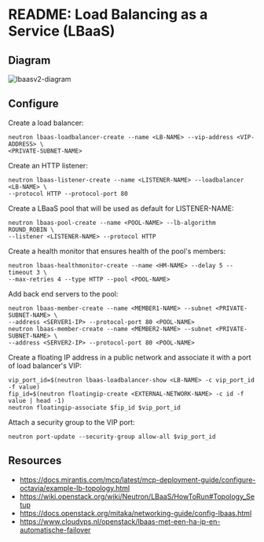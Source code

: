 # README: Load Balancing as a Service (LBaaS)

## Diagram

![lbaasv2-diagram](lbaasv2-diagram.png "LBaaS v2 diagram")

## Configure

Create a load balancer:

```
neutron lbaas-loadbalancer-create --name <LB-NAME> --vip-address <VIP-ADDRESS> \
<PRIVATE-SUBNET-NAME>
```

Create an HTTP listener:

```
neutron lbaas-listener-create --name <LISTENER-NAME> --loadbalancer <LB-NAME> \
--protocol HTTP --protocol-port 80
```

Create a LBaaS pool that will be used as default for LISTENER-NAME:

```
neutron lbaas-pool-create --name <POOL-NAME> --lb-algorithm ROUND_ROBIN \
--listener <LISTENER-NAME> --protocol HTTP
```

Create a health monitor that ensures health of the pool's members:

```
neutron lbaas-healthmonitor-create --name <HM-NAME> --delay 5 --timeout 3 \
--max-retries 4 --type HTTP --pool <POOL-NAME>
```

Add back end servers to the pool:

```
neutron lbaas-member-create --name <MEMBER1-NAME> --subnet <PRIVATE-SUBNET-NAME> \
--address <SERVER1-IP> --protocol-port 80 <POOL-NAME>
neutron lbaas-member-create --name <MEMBER2-NAME> --subnet <PRIVATE-SUBNET-NAME> \
--address <SERVER2-IP> --protocol-port 80 <POOL-NAME>
```

Create a floating IP address in a public network and associate it with a port of load balancer's VIP:

```
vip_port_id=$(neutron lbaas-loadbalancer-show <LB-NAME> -c vip_port_id -f value)
fip_id=$(neutron floatingip-create <EXTERNAL-NETWORK-NAME> -c id -f value | head -1)
neutron floatingip-associate $fip_id $vip_port_id
```

Attach a security group to the VIP port:

```
neutron port-update --security-group allow-all $vip_port_id
```

## Resources

- https://docs.mirantis.com/mcp/latest/mcp-deployment-guide/configure-octavia/example-lb-topology.html
- https://wiki.openstack.org/wiki/Neutron/LBaaS/HowToRun#Topology_Setup
- https://docs.openstack.org/mitaka/networking-guide/config-lbaas.html
- https://www.cloudvps.nl/openstack/lbaas-met-een-ha-ip-en-automatische-failover
